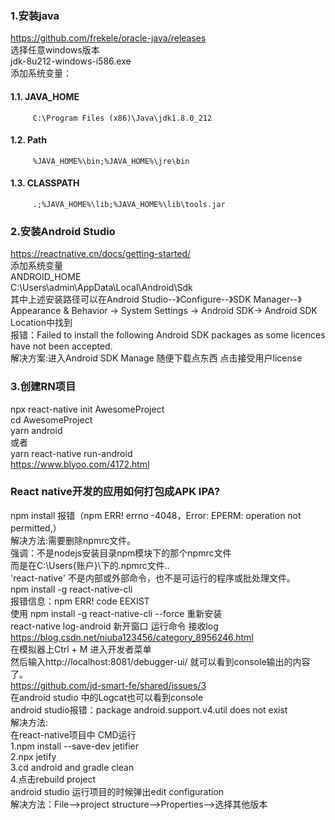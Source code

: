 ### 1.安装java  
https://github.com/frekele/oracle-java/releases <BR/>
选择任意windows版本 <BR/>
jdk-8u212-windows-i586.exe <BR/>
添加系统变量：<BR/>
#### 1.1.    JAVA_HOME 
         C:\Program Files (x86)\Java\jdk1.8.0_212
#### 1.2.   Path
         %JAVA_HOME%\bin;%JAVA_HOME%\jre\bin 
#### 1.3.  CLASSPATH 
         .;%JAVA_HOME%\lib;%JAVA_HOME%\lib\tools.jar

### 2.安装Android Studio 
https://reactnative.cn/docs/getting-started/ <BR/>
添加系统变量 <BR/>
ANDROID_HOME <BR/>
C:\Users\admin\AppData\Local\Android\Sdk <BR/>
其中上述安装路径可以在Android Studio--》Configure--》SDK Manager--》Appearance & Behavior → System Settings → Android SDK→ Android SDK Location中找到 <BR/>
报错：Failed to install the following Android SDK packages as some licences have not been accepted.<BR/>
解决方案:进入Android SDK Manage 随便下载点东西 点击接受用户license <BR/>

### 3.创建RN项目
npx react-native init AwesomeProject <BR/>
cd AwesomeProject <BR/>
yarn android <BR/>
或者 <BR/>
yarn react-native run-android <BR/>
https://www.blyoo.com/4172.html  <BR/>

### React native开发的应用如何打包成APK IPA?
npm install 报错（npm ERR! errno -4048，Error: EPERM: operation not permitted,）  <BR/>
解决方法:需要删除npmrc文件。<BR/>
强调：不是nodejs安装目录npm模块下的那个npmrc文件 <BR/>
而是在C:\Users\{账户}\下的.npmrc文件.. <BR/>
'react-native' 不是内部或外部命令，也不是可运行的程序或批处理文件。 <BR/>
npm install -g react-native-cli <BR/>
报错信息：npm ERR! code EEXIST  <BR/>
使用 npm install -g react-native-cli --force 重新安装 <BR/>
react-native log-android  新开窗口  运行命令 接收log <BR/>
https://blog.csdn.net/niuba123456/category_8956246.html <BR/>
在模拟器上Ctrl + M 进入开发者菜单 <BR/>
然后输入http://localhost:8081/debugger-ui/ 就可以看到console输出的内容了。 <BR/>
https://github.com/jd-smart-fe/shared/issues/3 <BR/>
在android studio 中的Logcat也可以看到console <BR/>
android studio报错：package android.support.v4.util does not exist  <BR/>
解决方法: <BR/>
在react-native项目中 CMD运行  <BR/>
1.npm install --save-dev jetifier  <BR/>
2.npx jetify  <BR/>
3.cd android and gradle clean  <BR/>
4.点击rebuild project <BR/>
android studio 运行项目的时候弹出edit configuration <BR/>
解决方法：File-->project structure-->Properties-->选择其他版本
